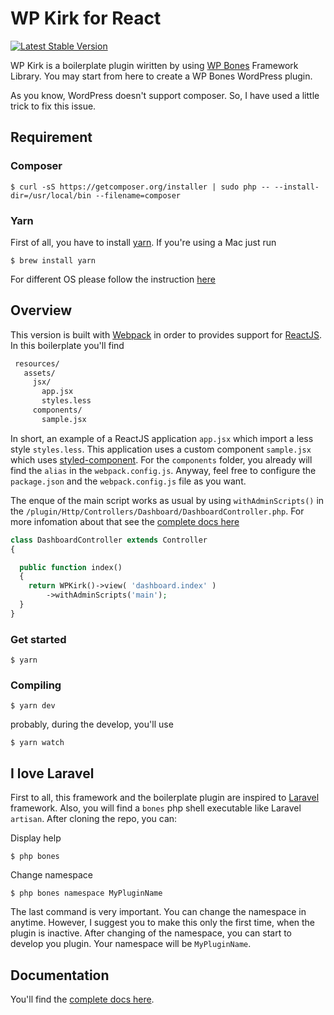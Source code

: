 # WP Kirk for React

[![Latest Stable Version](https://poser.pugx.org/wpbones/wpbones/v/stable)](https://packagist.org/packages/wpbones/wpbones)

WP Kirk is a boilerplate plugin wiritten by using [WP Bones](https://github.com/wpbones/WPBones) Framework Library.
You may start from here to create a WP Bones WordPress plugin.

As you know, WordPress doesn't support composer. So, I have used a little trick to fix this issue.

## Requirement

### Composer

    $ curl -sS https://getcomposer.org/installer | sudo php -- --install-dir=/usr/local/bin --filename=composer
    
### Yarn

First of all, you have to install [yarn](https://yarnpkg.com/en/). If you're using a Mac just run
    
    $ brew install yarn
    
For different OS please follow the instruction [here](https://yarnpkg.com/en/docs/install)    
    
## Overview

This version is built with [Webpack](https://webpack.js.org/) in order to provides support for [ReactJS](https://reactjs.org/). In this boilerplate you'll find

```txt
 resources/
   assets/
     jsx/
       app.jsx
       styles.less
     components/
       sample.jsx
```       

In short, an example of a ReactJS application `app.jsx` which import a less style `styles.less`. This application uses a custom component `sample.jsx` which uses [styled-component](https://www.styled-components.com/). 
For the `components` folder, you already will find the `alias` in the `webpack.config.js`. Anyway, feel free to configure the `package.json` and the `webpack.config.js` file as you want.

The enque of the main script works as usual by using `withAdminScripts()` in the `/plugin/Http/Controllers/Dashboard/DashboardController.php`. For more infomation about that see the [complete docs here](https://github.com/wpbones/WPBones/wiki)

```php
class DashboardController extends Controller
{

  public function index()
  {
    return WPKirk()->view( 'dashboard.index' )
        ->withAdminScripts('main');
  }
}
```
    
### Get started

    $ yarn
    
### Compiling

    $ yarn dev
    
probably, during the develop, you'll use

    $ yarn watch

## I love Laravel

First to all, this framework and the boilerplate plugin are inspired to [Laravel](http://laravel.com/) framework. Also, you will find a `bones` php shell executable like Laravel `artisan`.
After cloning the repo, you can:

Display help

    $ php bones

Change namespace

    $ php bones namespace MyPluginName

The last command is very important. You can change the namespace in anytime. However, I suggest you to make this only the first time, when the plugin is inactive.
After changing of the namespace, you can start to develop you plugin. Your namespace will be `MyPluginName`.

## Documentation

You'll find the [complete docs here](https://github.com/wpbones/WPBones/wiki).
